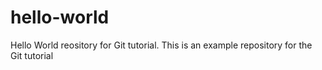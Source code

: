 # hello-world
Hello World reository for Git tutorial.
This is an example repository for the Git tutorial
